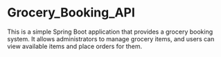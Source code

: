 # Grocery_Booking_API
This is a simple Spring Boot application that provides a grocery booking system. It allows administrators to manage grocery items, and users can view available items and place orders for them.
